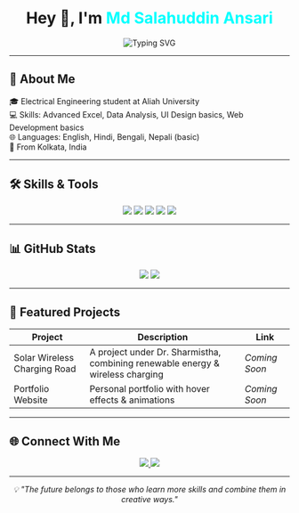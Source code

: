 <!-- GitHub Profile README for Md Salahuddin Ansari -->
<h1 align="center">
  Hey 👋, I'm <span style="color:#00FFFF;">Md Salahuddin Ansari</span>
</h1>

<p align="center">
  <img src="https://readme-typing-svg.herokuapp.com?font=Fira+Code&size=26&pause=1000&color=8A2BE2&center=true&vCenter=true&width=600&lines=Aspiring+Data+Analyst;Electrical+Engineer+Student;Tech+Explorer;BPO+and+Customer+Support+Skilled" alt="Typing SVG" />
</p>

---

## 🚀 About Me
🎓 Electrical Engineering student at Aliah University  
💻 Skills: Advanced Excel, Data Analysis, UI Design basics, Web Development basics  
🌐 Languages: English, Hindi, Bengali, Nepali (basic)  
📍 From Kolkata, India  

---

## 🛠️ Skills & Tools
<p align="center">
  <img src="https://img.shields.io/badge/Excel-217346?style=for-the-badge&logo=microsoft-excel&logoColor=white" />
  <img src="https://img.shields.io/badge/Data%20Analytics-000000?style=for-the-badge&logo=google-analytics&logoColor=white" />
  <img src="https://img.shields.io/badge/HTML5-E34F26?style=for-the-badge&logo=html5&logoColor=white" />
  <img src="https://img.shields.io/badge/CSS3-1572B6?style=for-the-badge&logo=css3&logoColor=white" />
  <img src="https://img.shields.io/badge/Customer%20Support-FF4500?style=for-the-badge&logo=headset&logoColor=white" />
</p>

---

## 📊 GitHub Stats
<p align="center">
  <img src="https://github-readme-stats.vercel.app/api?username=SalahuddinAnsari&show_icons=true&theme=radical" />
  <img src="https://github-readme-streak-stats.herokuapp.com/?user=SalahuddinAnsari&theme=radical" />
</p>

---

## 🌟 Featured Projects
| Project | Description | Link |
|---------|-------------|------|
| Solar Wireless Charging Road | A project under Dr. Sharmistha, combining renewable energy & wireless charging | *Coming Soon* |
| Portfolio Website | Personal portfolio with hover effects & animations | *Coming Soon* |

---

## 🌐 Connect With Me
<p align="center">
  <a href="https://www.linkedin.com/in/md-salahuddin-ansari-b725a7229" target="_blank">
    <img src="https://img.shields.io/badge/LinkedIn-0077B5?style=for-the-badge&logo=linkedin&logoColor=white"/>
  </a>
  <a href="mailto:salahuddinansari14032004@gmail.com">
    <img src="https://img.shields.io/badge/Gmail-D14836?style=for-the-badge&logo=gmail&logoColor=white"/>
  </a>
</p>

---

<p align="center">
  <i>💡 "The future belongs to those who learn more skills and combine them in creative ways."</i>
</p>
